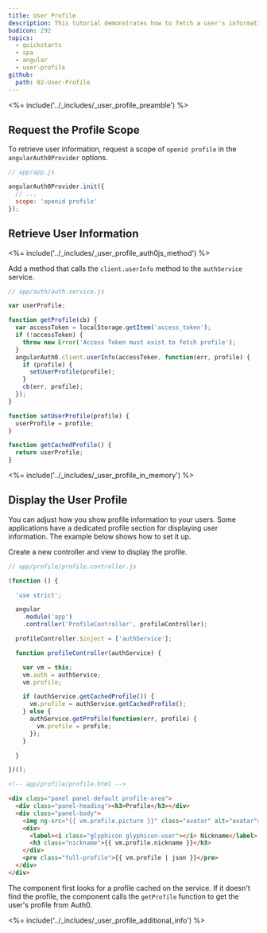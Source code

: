 ```yaml
---
title: User Profile
description: This tutorial demonstrates how to fetch a user's information from Auth0.
budicon: 292
topics:
  - quickstarts
  - spa
  - angular
  - user-profile
github:
  path: 02-User-Profile
---
```

<%= include('../_includes/_user_profile_preamble') %>

## Request the Profile Scope

To retrieve user information, request a scope of `openid profile` in the `angularAuth0Provider` options. 

```js
// app/app.js

angularAuth0Provider.init({
  // ...
  scope: 'openid profile'
});
``` 

## Retrieve User Information

<%= include('../_includes/_user_profile_auth0js_method') %>

Add a method that calls the `client.userInfo` method to the `authService` service.

```js
// app/auth/auth.service.js

var userProfile;

function getProfile(cb) {
  var accessToken = localStorage.getItem('access_token');
  if (!accessToken) {
    throw new Error('Access Token must exist to fetch profile');
  }
  angularAuth0.client.userInfo(accessToken, function(err, profile) {
    if (profile) {
      setUserProfile(profile);
    }
    cb(err, profile);
  });
}

function setUserProfile(profile) {
  userProfile = profile;
}

function getCachedProfile() {
  return userProfile;
}
```

<%= include('../_includes/_user_profile_in_memory') %>

## Display the User Profile

You can adjust how you show profile information to your users. Some applications have a dedicated profile section for displaying user information. The example below shows how to set it up. 

Create a new controller and view to display the profile.

```js
// app/profile/profile.controller.js

(function () {

  'use strict';

  angular
    .module('app')
    .controller('ProfileController', profileController);

  profileController.$inject = ['authService'];

  function profileController(authService) {

    var vm = this;
    vm.auth = authService;
    vm.profile;

    if (authService.getCachedProfile()) {
      vm.profile = authService.getCachedProfile();
    } else {
      authService.getProfile(function(err, profile) {
        vm.profile = profile;
      });
    }

  }

})();
```

```html
<!-- app/profile/profile.html -->

<div class="panel panel-default profile-area">
  <div class="panel-heading"><h3>Profile</h3></div>
  <div class="panel-body">
    <img ng-src="{{ vm.profile.picture }}" class="avatar" alt="avatar">
    <div>
      <label><i class="glyphicon glyphicon-user"></i> Nickname</label>
      <h3 class="nickname">{{ vm.profile.nickname }}</h3>
    </div>
    <pre class="full-profile">{{ vm.profile | json }}</pre>
  </div>
</div>
```

The component first looks for a profile cached on the service. If it doesn't find the profile, the component calls the `getProfile` function to get the user's profile from Auth0.

<%= include('../_includes/_user_profile_additional_info') %>

